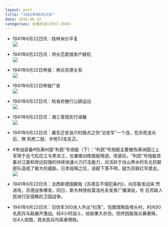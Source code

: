 ```yaml
---
layout: post
title: "1941年06月22日"
date: 2016-06-22
categories: 全面抗战(1937-1945)
---
```


<meta name="referrer" content="no-referrer" />

- 1941年6月22日讯：桂林米价平复 <br/><img src="https://ww3.sinaimg.cn/large/aca367d8jw1f54ecpys42j204y061aae.jpg" />

- 1941年6月22日讯：师长范君煊卖产献机 <br/><img src="https://ww2.sinaimg.cn/large/aca367d8jw1f54cn3n1nfj205n0e5jsj.jpg" />

- 1941年6月22日申报：再论苏德关系 <br/><img src="https://ww1.sinaimg.cn/large/aca367d8jw1f54aw9bca1j20q20xe7p5.jpg" />

- 1941年6月22日申报广告 <br/><img src="https://ww3.sinaimg.cn/large/aca367d8jw1f5496feco1j206r0gzmya.jpg" />

- 1941年6月22日讯：皖省府推行公耕运动 <br/><img src="https://ww3.sinaimg.cn/large/aca367d8jw1f543xrs41hj204y05sglz.jpg" />

- 1941年6月22日讯：湘三青团实行减餐 <br/><img src="https://ww2.sinaimg.cn/large/aca367d8jw1f53va3ygrtj204j063aae.jpg" />

- 1941年6月22日讯：冀东迁安县爪村据点之伪“治安军”一个连，在杀死连长后，携 机枪二挺、步枪53支反正。 

- #参战装备#伪满州国“利民”号炮艇（下）：“利民”号炮艇主要被伪满洲国江上军用于巡弋松花江与黑龙江，也兼做训练舰艇用途。改装后，“利民”号炮艇具备对江面和岸边较强的持续快速火力打击能力，对活跃于白山黑水的东北抗联部队造成了极大的威胁。日本投降之后，该艇下落不明，疑为苏联红军掳走。 <br/><img src="https://ww3.sinaimg.cn/large/aca367d8jw1f53ruqg8xij20b407d3z0.jpg" />

- 1941年6月22日讯：法西斯德国撕毁《苏德互不侵犯条约》，向苏联发动突 然进攻，苏德战争爆发。同日，斯大林授权莫洛托夫发表广播演说，号 召苏联人民进行反侵略的卫国战争。 

- 1941年6月22日讯：日伪军300余人外出“扫荡”，包围馆陶县塔头村，村内50名民兵与敌展开激战。经4小时战斗，给敌重大杀伤。但终因敌我众寡悬殊，仅4人突围，其余民兵均英勇牺牲。 

